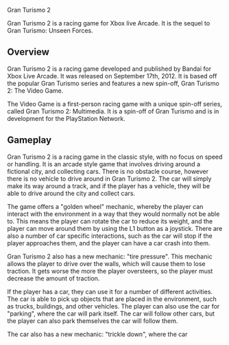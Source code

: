 Gran Turismo 2

Gran Turismo 2 is a racing game for Xbox live Arcade. It is the sequel to Gran Turismo: Unseen Forces.

## Overview

Gran Turismo 2 is a racing game developed and published by Bandai for Xbox Live Arcade. It was released on September 17th, 2012. It is based off the popular Gran Turismo series and features a new spin-off, Gran Turismo 2: The Video Game.

The Video Game is a first-person racing game with a unique spin-off series, called Gran Turismo 2: Multimedia. It is a spin-off of Gran Turismo and is in development for the PlayStation Network.

## Gameplay

Gran Turismo 2 is a racing game in the classic style, with no focus on speed or handling. It is an arcade style game that involves driving around a fictional city, and collecting cars. There is no obstacle course, however there is no vehicle to drive around in Gran Turismo 2. The car will simply make its way around a track, and if the player has a vehicle, they will be able to drive around the city and collect cars.

The game offers a "golden wheel" mechanic, whereby the player can interact with the environment in a way that they would normally not be able to. This means the player can rotate the car to reduce its weight, and the player can move around them by using the L1 button as a joystick. There are also a number of car specific interactions, such as the car will stop if the player approaches them, and the player can have a car crash into them.

Gran Turismo 2 also has a new mechanic: "tire pressure". This mechanic allows the player to drive over the walls, which will cause them to lose traction. It gets worse the more the player oversteers, so the player must decrease the amount of traction.

If the player has a car, they can use it for a number of different activities. The car is able to pick up objects that are placed in the environment, such as trucks, buildings, and other vehicles. The player can also use the car for "parking", where the car will park itself. The car will follow other cars, but the player can also park themselves the car will follow them.

The car also has a new mechanic: "trickle down", where the car
